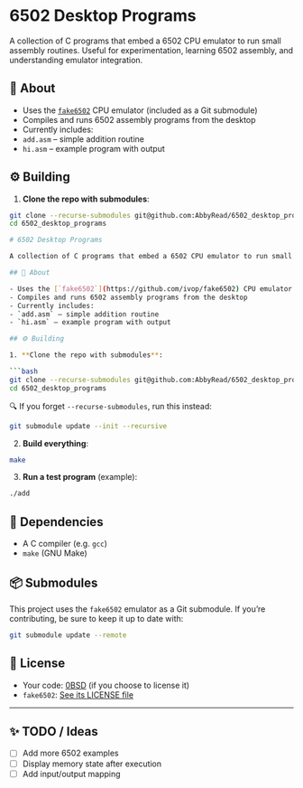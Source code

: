 
# 6502 Desktop Programs

A collection of C programs that embed a 6502 CPU emulator to run small assembly routines. Useful for experimentation, learning 6502 assembly, and understanding emulator integration.

## 📘 About

- Uses the [`fake6502`](https://github.com/ivop/fake6502) CPU emulator (included as a Git submodule)
- Compiles and runs 6502 assembly programs from the desktop
- Currently includes:
- `add.asm` – simple addition routine
- `hi.asm` – example program with output

## ⚙️ Building

1. **Clone the repo with submodules**:

```bash
git clone --recurse-submodules git@github.com:AbbyRead/6502_desktop_programs.git
cd 6502_desktop_programs

# 6502 Desktop Programs

A collection of C programs that embed a 6502 CPU emulator to run small assembly routines. Useful for experimentation, learning 6502 assembly, and understanding emulator integration.

## 📘 About

- Uses the [`fake6502`](https://github.com/ivop/fake6502) CPU emulator (included as a Git submodule)
- Compiles and runs 6502 assembly programs from the desktop
- Currently includes:
- `add.asm` – simple addition routine
- `hi.asm` – example program with output

## ⚙️ Building

1. **Clone the repo with submodules**:

```bash
git clone --recurse-submodules git@github.com:AbbyRead/6502_desktop_programs.git
cd 6502_desktop_programs
```

🔍 If you forget `--recurse-submodules`, run this instead:

```bash
git submodule update --init --recursive
```

2. **Build everything**:

```bash
make
```

3. **Run a test program** (example):

```bash
./add
```

## 🧩 Dependencies

* A C compiler (e.g. `gcc`)
* `make` (GNU Make)

## 📦 Submodules

This project uses the `fake6502` emulator as a Git submodule. If you’re contributing, be sure to keep it up to date with:

```bash
git submodule update --remote
```

## 📄 License

* Your code: [0BSD](./LICENSE) (if you choose to license it)
* `fake6502`: [See its LICENSE file](third_party/fake6502/LICENSE)

---

## ✨ TODO / Ideas

* [ ] Add more 6502 examples
* [ ] Display memory state after execution
* [ ] Add input/output mapping
